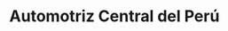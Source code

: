 ---
title: "Automotriz Central del Perú"
url: /ayacucho/automotriz-central-del-peru/
shop: coche
---